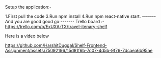Setup the application:-

1.First pull the code
3.Run npm install
4.Run npm react-native start.
------- And you are good good go -------
Trello board :- https://trello.com/b/ExUXArTX/travel-itenary-shelf 

Here is a video below



https://github.com/HarshitDuggal/Shelf-Frontend-Assignment/assets/75092196/15d81f6b-7c07-4d5b-9f79-7dcaea6b95ae



